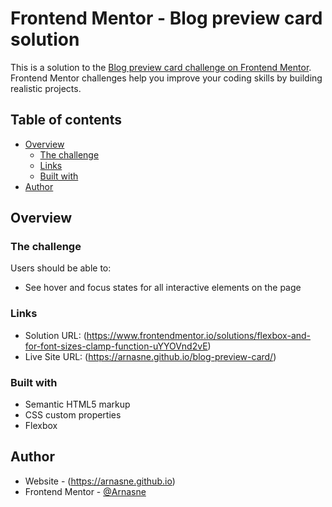 # Frontend Mentor - Blog preview card solution

This is a solution to the [Blog preview card challenge on Frontend Mentor](https://www.frontendmentor.io/challenges/blog-preview-card-ckPaj01IcS). Frontend Mentor challenges help you improve your coding skills by building realistic projects.

## Table of contents

- [Overview](#overview)
  - [The challenge](#the-challenge)
  - [Links](#links)
  - [Built with](#built-with)
- [Author](#author)

## Overview

### The challenge

Users should be able to:

- See hover and focus states for all interactive elements on the page

### Links

- Solution URL: (https://www.frontendmentor.io/solutions/flexbox-and-for-font-sizes-clamp-function-uYYOVnd2vE)
- Live Site URL: (https://arnasne.github.io/blog-preview-card/)

### Built with

- Semantic HTML5 markup
- CSS custom properties
- Flexbox

## Author

- Website - (https://arnasne.github.io)
- Frontend Mentor - [@Arnasne](https://www.frontendmentor.io/profile/Arnasne)
